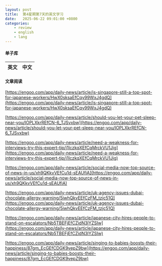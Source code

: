 ```yaml
---
layout: post
title:  第4星期第7天的英文学习
date:   2025-06-22 09:01:00 +0800
categories: 
    - review
    - english
    - lang
---
```


#### 单子库

英文 | 中文
-- | --


#### 文章阅读

[https://engoo.com/app/daily-news/article/is-singapore-still-a-top-spot-for-japanese-workers/HwX0sksaEfCqy99WxJ4gdQ](https://engoo.com/app/daily-news/article/is-singapore-still-a-top-spot-for-japanese-workers/HwX0sksaEfCqy99WxJ4gdQ)

[https://engoo.com/app/daily-news/article/should-you-let-your-pet-sleep-near-you/IOPLXkrREfCN-6_TJSvxbw](https://engoo.com/app/daily-news/article/should-you-let-your-pet-sleep-near-you/IOPLXkrREfCN-6_TJSvxbw)

[https://engoo.com/app/daily-news/article/need-a-weakness-for-interviews-try-this-expert-tip/j1IczkqXEfCqMrckVU1Jig](https://engoo.com/app/daily-news/article/need-a-weakness-for-interviews-try-this-expert-tip/j1IczkqXEfCqMrckVU1Jig)

[https://engoo.com/app/daily-news/article/social-media-now-top-source-of-news-in-us/xh9QKkvVEfCu1d-sEAUfiA](https://engoo.com/app/daily-news/article/social-media-now-top-source-of-news-in-us/xh9QKkvVEfCu1d-sEAUfiA)

[https://engoo.com/app/daily-news/article/uk-agency-issues-dubai-chocolate-allergy-warning/5iwhQkvEEfCzFM_tzjc51Q](https://engoo.com/app/daily-news/article/uk-agency-issues-dubai-chocolate-allergy-warning/5iwhQkvEEfCzFM_tzjc51Q)

[https://engoo.com/app/daily-news/article/japanese-city-hires-people-to-stand-on-escalators/Nb5TBEFjEfCZidN3lYZSIw](https://engoo.com/app/daily-news/article/japanese-city-hires-people-to-stand-on-escalators/Nb5TBEFjEfCZidN3lYZSIw)

[https://engoo.com/app/daily-news/article/singing-to-babies-boosts-their-happiness/87gm_EcGEfCDGK9vepZ9bw](https://engoo.com/app/daily-news/article/singing-to-babies-boosts-their-happiness/87gm_EcGEfCDGK9vepZ9bw)
